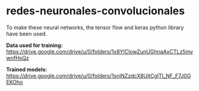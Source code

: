 # redes-neuronales-convolucionales

To make these neural networks, the tensor flow and keras python library have been used.

**Data used for training:** https://drive.google.com/drive/u/0/folders/1x8YlCIowZunUGhnaAxCTLz5mywnfHsQz

**Trained models:** https://drive.google.com/drive/u/0/folders/1snjNZzdcX8UitCglTI_NF_F7J0GEKOho
